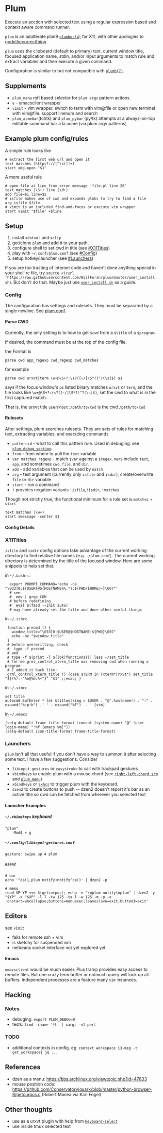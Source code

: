 # Plum
Execute an acction with selected text using a regular expression based and context aware command runner. 

`plum` is an adulterate plan9 [`plumber(4)`](https://9fans.github.io/plan9port/man/man4/plumber.html) for X11, with other apologies to [godothecorrectthing](https://github.com/andrewchambers/godothecorrectthing).

`plum` uses the clipboard (default to primary) text, current window title, focused application name, stdin, and/or input arguments to match rule and extract variables and then execute a given command.

Configuration is similar to but not compatible with [`plumb(7)`](https://9fans.github.io/plan9port/man/man7/plumb.html).

## Supplements
 * `plum_menu` rofi based selector for `plum argv` pattern actions.
 * `e` - emacsclient wrapper
 * `vimit` - vim wrapper. switch to term with vim@file or open new terminal with vim@file. support linenum and search
 * `plum_acmebar`(tcl/tk) and `plum_pybar` (py/tk) attempts at a always-on-top editable command bar a la acme (via plum argv patterns)

## Example plum config/rules

A simple rule looks like
```
# extract the first web url and open it
text matches (https?://[^\s()]+)
start xdg-open "$1"
```

A more useful rule
```
# open file at line from error message 'file.pl line 20'
text matches (\S+) line (\d+)
add file=$1 line=$2 
# isfile makes use of cwd and expands globs to try to find a file
arg isfile $file
# vimit is an included find-and-focus or execute vim wrapper
start vimit "$file" +$line
```

## Setup

1. install `xdotool` and `xclip`
1. get/clone `plum` and add it to your path.
2. configure shell to set cwd in title (see [#X11Titles](#x11titles))
3. play with `~/.conf/plum.conf` (see [#Config](#config))
4. setup hotkey/launcher (see [#Launchers](#launchers)) 

If you are too trusting of internet code and haven't done anything special in your shell rc file, try `source <(curl 'https://raw.githubusercontent.com/WillForan/plum/master/user_install.sh`). But don't do that. Maybe just use [`user_install.sh`](user_install.sh) as a guide.


### Config
The configuration has settings and rulesets. They must be separated by a single newline. See [plum.conf](plum.conf).

#### Parse CWD
Currently, the only setting is to how to get `$cwd` from a `$title` of a `$program`.

If desired, the command must be at the top of the config file. 

the Format is 
```
parse cwd app_regexp cwd_regexp cwd_matches
```

for example
```
parse cwd urxvt|term \w+@\S+?:\s?([~/]\S*?)"?(\s|$) $1
```

says if the focus window's `ps` listed binary matches `urxvt` or `term`, and the tile looks like `\w+@\S+?:\s?([~/]\S*?)"?(\s|$)`, set the cwd to what is in the first captured match. 

That is, the urxvt title `user@host:/path/to/cwd` is the cwd `/path/to/cwd`

#### Rulesets
After settings, plum searches rulesets. They are sets of rules for matching text, extracting variables, and executing commands
* `patternid` - what to call this pattern rule. Used in debuging. see [`plum_debug_section`](plum_debug_section).
* `from` - from where to pull the `text` variable 
* `var matches regexp` - match `$var` against a `$regex`. vars include `text`, `app`, and sometimes `cwd`, `file`, and `dir`.
* `add` - add variables that can be used by `match`
* `arg` - test argument (currently only `isfile` and `isdir`), create/overwrite `file` or `dir` variable
* `start` - run a command
* `!` provides negation variants `!isfile`,`!isdir`, `!matches`

Though not strictly true, the functional minimum for a rule set is `matches` + `start`

```
text matches (\w+)
start xmessage -center $1
```

#### Config Details

### X11Titles

`isfile` and `isdir` config options take advantage of the current working directory to find relative file names (e.g. `./plum.conf`). The current working directory is determined by the title of the focused window. Here are some snippets to help set that.


in `~/.bashrc`:

```
  export PROMPT_COMMAND='echo -ne "\033]0;${USER}@${HOSTNAME%%.*}:${PWD/$HOME/~}\007"'
  # see 
  #  env | grep COM
  # before redefining
  #  eval $(fasd --init auto) 
  # may have already set the title and done other useful things
```

in `~/.zshrc`

```
 function precmd () {
   window_title="\033]0;$USER@$HOSTNAME:${PWD}\007"
   echo -ne "$window_title"
 }
 # before overwritting, check 
 #  type -f precmd
 # and
 # type -f $(print -l ${(ok)functions})| less +/set_title
 # for me grml_control_xterm_title was removing cwd when running a program
 # I added it back like:
 grml_control_xterm_title () {case $TERM in (xterm*|rxvt*) set_title "${(%):-"%n@%m:%~"}" "$1" ;;esac; }

```

in `~/.vimrc`

```
set title
autocmd BufEnter * let &titlestring = $USER . "@".hostname() . ":" . expand("%:p:h") .' ' . expand("%F")  . ' [vim]'
```

in `~/.emacs`
```
(setq-default frame-title-format (concat (system-name) "@" (user-login-name) ":%f [emacs %m]"))
(setq-default icon-title-format frame-title-format)
```

### Launchers

`plum` isn't all that useful if you don't have a way to summon it after selecting some text. I have a few suggestions. Consider
 * `libinput-gestures` or `easystroke` to call with trackpad gestures
 * `xbindkeys` to enable plum with a mouse chord (see [`right-left-chord.scm`](right-left-chord.scm) and [`plum_menu`](plum_menu))
 * `xbindkeys` or [`sxhcs`](https://github.com/baskerville/sxhkd) to trigger plum with the keyboard.
 * `dzen2` to create buttons to push -- dzen2 doesn't report it's bar as an active title so cwd can be fetched from wherever you selected text

#### Launcher Examples

##### `~/.xbindkeys` keyboard
```
"plum"
    Mod4 + g

```

##### `~/.config/libinput-gestures.conf`
```
gesture: swipe up 4	plum
```

##### `dzen2`
```
# bar
echo '^ca(1,plum notify)notify^ca()' | dzen2 -p 

# menu
read XP YP <<< $(getcurpos); echo -e "\nplum notify\nplum" | dzen2 -y "$YP" -x "$XP" -l 7 -tw 125 -ta l -w 125 -m -p -e 'onstart=uncollapse;button1=menuexec;leaveslave=exit;button3=exit'
```


## Editors
see `vimit` 
 - fails for remote ssh + vim
 - is sketchy for suspended vim
 - netbeans socket interface not yet explored yet

#### Emacs
`emacsclient` would be much easier. Plus tramp provides easy access to remote files. But one crazy term buffer or notmuch query will lock up all buffers. Independent processes are a feature many `vim` instances.

## Hacking
### Notes
* debuging: `export PLUM_DEBUG=9`
* tests:    `find -iname '*t' | xargs -n1 perl`

### TODO
- additional contexts in config. eg: `context workspace i3-msg -t get_workspace| jq ...`

## References
- dzen as a menu: https://bbs.archlinux.org/viewtopic.php?id=47833
- mouse position code: https://github.com/Conservatory/quark/blob/master/python-browser-8/getcurpos.c (Robert Manea via Karl Fogel)

## Other thoughts
* use as a urxvt plugin with help from [`keyboard-select`](https://github.com/muennich/urxvt-perls)
* use inside tmux selected text

